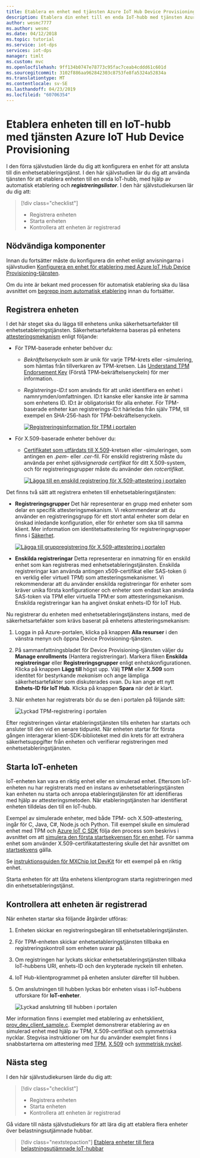 ```yaml
---
title: Etablera en enhet med tjänsten Azure IoT Hub Device Provisioning | Microsoft Docs
description: Etablera din enhet till en enda IoT-hubb med tjänsten Azure IoT Hub Device Provisioning
author: wesmc7777
ms.author: wesmc
ms.date: 04/12/2018
ms.topic: tutorial
ms.service: iot-dps
services: iot-dps
manager: timlt
ms.custom: mvc
ms.openlocfilehash: 9ff134b0747e78773c95fac7ceab4cddd61c601d
ms.sourcegitcommit: 3102f886aa962842303c8753fe8fa5324a52834a
ms.translationtype: MT
ms.contentlocale: sv-SE
ms.lasthandoff: 04/23/2019
ms.locfileid: "60706354"
---
```

# <a name="provision-the-device-to-an-iot-hub-using-the-azure-iot-hub-device-provisioning-service"></a>Etablera enheten till en IoT-hubb med tjänsten Azure IoT Hub Device Provisioning

I den förra självstudien lärde du dig att konfigurera en enhet för att ansluta till din enhetsetableringstjänst. I den här självstudien lär du dig att använda tjänsten för att etablera enheten till en enda IoT-hubb, med hjälp av automatisk etablering och **_registreringslistor_**. I den här självstudiekursen lär du dig att:

> [!div class="checklist"]
> * Registrera enheten
> * Starta enheten
> * Kontrollera att enheten är registrerad

## <a name="prerequisites"></a>Nödvändiga komponenter

Innan du fortsätter måste du konfigurera din enhet enligt anvisningarna i självstudien [Konfigurera en enhet för etablering med Azure IoT Hub Device Provisioning-tjänsten](./tutorial-set-up-device.md).

Om du inte är bekant med processen för automatisk etablering ska du läsa avsnittet om [begrepp inom automatisk etablering](concepts-auto-provisioning.md) innan du fortsätter.

<a id="enrolldevice"></a>
## <a name="enroll-the-device"></a>Registrera enheten

I det här steget ska du lägga till enhetens unika säkerhetsartefakter till enhetsetableringstjänsten. Säkerhetsartefakterna baseras på enhetens [attesteringsmekanism](concepts-device.md#attestation-mechanism) enligt följande:

- För TPM-baserade enheter behöver du:
    - *Bekräftelsenyckeln* som är unik för varje TPM-krets eller -simulering, som hämtas från tillverkaren av TPM-kretsen.  Läs [Understand TPM Endorsement Key](https://technet.microsoft.com/library/cc770443.aspx) (Förstå TPM-bekräftelsenyckeln) för mer information.
    - *Registrerings-ID:t* som används för att unikt identifiera en enhet i namnrymden/omfattningen. ID:t kanske eller kanske inte är samma som enhetens ID. ID:t är obligatoriskt för alla enheter. För TPM-baserade enheter kan registrerings-ID:t härledas från själv TPM, till exempel en SHA-256-hash för TPM-bekräftelsenyckeln.

      [![Registreringsinformation för TPM i portalen](./media/tutorial-provision-device-to-hub/tpm-device-enrollment.png)](./media/tutorial-provision-device-to-hub/tpm-device-enrollment.png#lightbox)  

- För X.509-baserade enheter behöver du:
    - [Certifikatet som utfärdats till X.509](https://msdn.microsoft.com/library/windows/desktop/bb540819.aspx)-kretsen eller -simuleringen, som antingen en *.pem*- eller *.cer*-fil. För enskild registrering måste du använda per enhet *självsignerade certifikat* för ditt X.509-system, och för registreringsgrupper måste du använder den *rotcertifikat*. 

      [![Lägga till en enskild registrering för X.509-attestering i portalen](./media/tutorial-provision-device-to-hub/individual-enrollment.png)](./media/tutorial-provision-device-to-hub/individual-enrollment.png#lightbox)

Det finns två sätt att registrera enheten till enhetsetableringstjänsten:

- **Registreringsgrupper** Det här representerar en grupp med enheter som delar en specifik attesteringsmekanism. Vi rekommenderar att du använder en registreringsgrupp för ett stort antal enheter som delar en önskad inledande konfiguration, eller för enheter som ska till samma klient. Mer information om identitetsattestering för registreringsgrupper finns i [Säkerhet](concepts-security.md#controlling-device-access-to-the-provisioning-service-with-x509-certificates).

    [![Lägga till gruppregistrering för X.509-attestering i portalen](./media/tutorial-provision-device-to-hub/group-enrollment.png)](./media/tutorial-provision-device-to-hub/group-enrollment.png#lightbox)

- **Enskilda registreringar** Detta representerar en inmatning för en enskild enhet som kan registreras med enhetsetableringstjänsten. Enskilda registreringar kan använda antingen x509-certifikat eller SAS-token (i en verklig eller virtuell TPM) som attesteringsmekanismer. Vi rekommenderar att du använder enskilda registreringar för enheter som kräver unika första konfigurationer och enheter som endast kan använda SAS-token via TPM eller virtuella TPM:er som attesteringsmekanism. Enskilda registreringar kan ha angivet önskat enhets-ID för IoT Hub.

Nu registrerar du enheten med enhetsetableringstjänstens instans, med de säkerhetsartefakter som krävs baserat på enhetens attesteringsmekanism: 

1. Logga in på Azure-portalen, klicka på knappen **Alla resurser** i den vänstra menyn och öppna Device Provisioning-tjänsten.

2. På sammanfattningsbladet för Device Provisioning-tjänsten väljer du **Manage enrollments** (Hantera registreringar). Markera fliken **Enskilda registreringar** eller **Registreringsgrupper** enligt enhetskonfigurationen. Klicka på knappen **Lägg till** högst upp. Välj **TPM** eller **X.509** som identitet för bestyrkande *mekanism* och ange lämpliga säkerhetsartefakter som diskuterades ovan. Du kan ange ett nytt **Enhets-ID för IoT Hub**. Klicka på knappen **Spara** när det är klart. 

3. När enheten har registrerats bör du se den i portalen på följande sätt:

    ![Lyckad TPM-registrering i portalen](./media/tutorial-provision-device-to-hub/tpm-enrollment-success.png)

Efter registreringen väntar etableringstjänsten tills enheten har startats och ansluter till den vid en senare tidpunkt. När enheten startar för första gången interagerar klient-SDK-biblioteket med din krets för att extrahera säkerhetsuppgifter från enheten och verifierar registreringen med enhetsetableringstjänsten. 

## <a name="start-the-iot-device"></a>Starta IoT-enheten

IoT-enheten kan vara en riktig enhet eller en simulerad enhet. Eftersom IoT-enheten nu har registrerats med en instans av enhetsetableringstjänsten kan enheten nu starta och anropa etableringstjänsten för att identifieras med hjälp av attesteringsmetoden. När etableringstjänsten har identifierat enheten tilldelas den till en IoT-hubb. 

Exempel av simulerade enheter, med både TPM- och X.509-attestering, ingår för C, Java, C#, Node.js och Python. Till exempel skulle en simulerad enhet med TPM och [Azure IoT C SDK](https://github.com/Azure/azure-iot-sdk-c) följa den process som beskrivs i avsnittet om att [simulera den första startsekvensen för en enhet](quick-create-simulated-device.md#simulate-first-boot-sequence-for-the-device). För samma enhet som använder X.509-certifikatattestering skulle det här avsnittet om [startsekvens](quick-create-simulated-device-x509.md#simulate-first-boot-sequence-for-the-device) gälla.

Se [instruktionsguiden för MXChip Iot DevKit](how-to-connect-mxchip-iot-devkit.md) för ett exempel på en riktig enhet.

Starta enheten för att låta enhetens klientprogram starta registreringen med din enhetsetableringstjänst.  

## <a name="verify-the-device-is-registered"></a>Kontrollera att enheten är registrerad

När enheten startar ska följande åtgärder utföras:

1. Enheten skickar en registreringsbegäran till enhetsetableringstjänsten.
2. För TPM-enheten skickar enhetsetableringstjänsten tillbaka en registreringskontroll som enheten svarar på. 
3. Om registringen har lyckats skickar enhetsetableringstjänsten tillbaka IoT-hubbens URI, enhets-ID och den krypterade nyckeln till enheten. 
4. IoT Hub-klientprogrammet på enheten ansluter därefter till hubben. 
5. Om anslutningen till hubben lyckas bör enheten visas i IoT-hubbens utforskare för **IoT-enheter**. 

    ![Lyckad anslutning till hubben i portalen](./media/tutorial-provision-device-to-hub/hub-connect-success.png)

Mer information finns i exemplet med etablering av enhetsklient, [prov_dev_client_sample.c](https://github.com/Azure/azure-iot-sdk-c/blob/master/provisioning_client/samples/prov_dev_client_sample/prov_dev_client_sample.c). Exemplet demonstrerar etablering av en simulerad enhet med hjälp av TPM, X.509-certifikat och symmetriska nycklar. Stegvisa instruktioner om hur du använder exemplet finns i snabbstarterna om attestering med [TPM](https://docs.microsoft.com/azure/iot-dps/quick-create-simulated-device), [X.509](https://docs.microsoft.com/azure/iot-dps/quick-create-simulated-device-x509) och [symmetrisk nyckel](https://docs.microsoft.com/azure/iot-dps/quick-create-simulated-device-symm-key).

## <a name="next-steps"></a>Nästa steg
I den här självstudiekursen lärde du dig att:

> [!div class="checklist"]
> * Registrera enheten
> * Starta enheten
> * Kontrollera att enheten är registrerad

Gå vidare till nästa självstudiekurs för att lära dig att etablera flera enheter över belastningsutjämnade hubbar. 

> [!div class="nextstepaction"]
> [Etablera enheter till flera belastningsutjämnade IoT-hubbar](./tutorial-provision-multiple-hubs.md)
